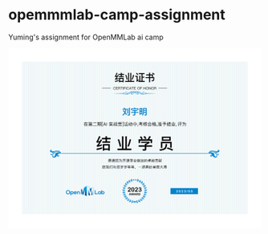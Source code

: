 # opemmmlab-camp-assignment
Yuming's assignment for OpenMMLab ai camp

![yuming-certificate.png](./yuming-certificate.png)

